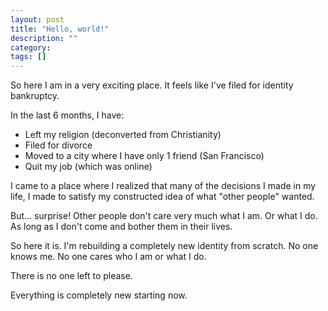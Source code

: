 ```yaml
---
layout: post
title: "Hello, world!"
description: ""
category: 
tags: []
---
```


So here I am in a very exciting place. It feels like I've filed for identity bankruptcy.

In the last 6 months, I have:

* Left my religion (deconverted from Christianity)
* Filed for divorce
* Moved to a city where I have only 1 friend (San Francisco)
* Quit my job (which was online)

I came to a place where I realized that many of the decisions I made in my life, I made to satisfy my constructed idea of what "other people" wanted.

But... surprise! Other people don't care very much what I am. Or what I do. As long as I don't come and bother them in their lives.

So here it is. I'm rebuilding a completely new identity from scratch. No one knows me. No one cares who I am or what I do.

There is no one left to please.

Everything is completely new starting now.